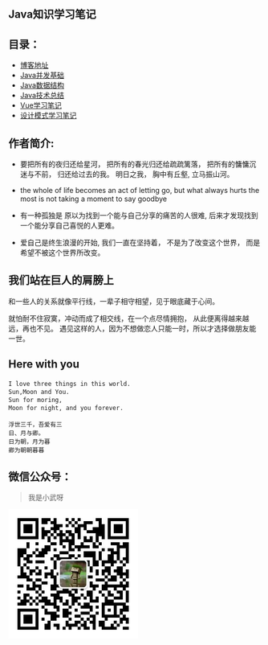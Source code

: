 ## Java知识学习笔记

## 目录：

- [博客地址](https://gitpress.io/@smallmartial)
- [Java并发基础](https://gitpress.io/c/smallmartial/)
- [Java数据结构](https://gitpress.io/c/structurexw/)
- [Java技术总结](https://gitpress.io/c/newbase/)
- [Vue学习笔记](https://gitpress.io/c/xwvue/)
- [设计模式学习笔记](https://gitpress.io/c/xwdesignpatterns/)



## 作者简介:

- 要把所有的夜归还给星河，
   把所有的春光归还给疏疏篱落，
   把所有的慵慵沉迷与不前，
  归还给过去的我。
  明日之我，
  胸中有丘壑,
  立马振山河。

- the whole of life becomes an act of letting go, 
     but what always hurts the most is not taking a moment to say goodbye

- 有一种孤独是
  原以为找到一个能与自己分享的痛苦的人很难,
  后来才发现找到一个能分享自己喜悦的人更难。

- 爱自己是终生浪漫的开始,
  我们一直在坚持着，
  不是为了改变这个世界，
  而是希望不被这个世界所改变。

## 我们站在巨人的肩膀上

和一些人的关系就像平行线，一辈子相守相望，见于眼底藏于心间。

 就怕耐不住寂寞，冲动而成了相交线，在一个点尽情拥抱，
从此便离得越来越远，再也不见。
 遇见这样的人，因为不想做恋人只能一时，所以才选择做朋友能一世。

## Here with you 

    I love three things in this world.
    Sun,Moon and You.
    Sun for moring,
    Moon for night, and you forever.
    
    浮世三千，吾爱有三
    日、月与卿。
    日为朝，月为暮
    卿为朝朝暮暮

## 微信公众号：

> 我是小武呀

![我是小武呀](README.assets/qrcode_for_gh_70c5a5673371_258-1567850325416.jpg)

